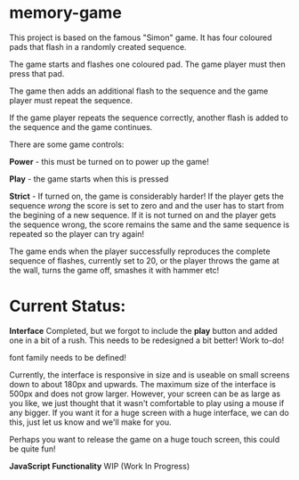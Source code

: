 # memory-game

This project is based on the famous "Simon" game. It has four coloured pads that flash in a randomly created sequence.

The game starts and flashes one coloured pad. The game player must then press that pad.

The game then adds an additional flash to the sequence and the game player must repeat the sequence.

If the game player repeats the sequence correctly, another flash is added to the sequence and the game
continues.

There are some game controls:

**Power** - this must be turned on to power up the game!

**Play** - the game starts when this is pressed

**Strict** - If turned on, the game is considerably harder! If the player gets the sequence _wrong_
the score is set to zero and and the user has to start from the begining of a new sequence. If it is not turned
on and the player gets the sequence wrong, the score remains the same and the same sequence is repeated
so the player can try again!

The game ends when the player successfully reproduces the complete sequence of flashes, currently
set to 20, or the player throws the game at the wall, turns the game off, smashes it with hammer etc!

# Current Status:

**Interface** Completed, but we forgot to include the **play** button and added one in a bit of a rush.
This needs to be redesigned a bit better! Work to-do!

font family needs to be defined!

Currently, the interface is responsive in size and is useable on small screens down to about 180px and
upwards. The maximum size of the interface is 500px and does not grow larger. However, your screen can
be as large as you like, we just thought that it wasn't comfortable to play using a mouse if any bigger.
If you want it for a huge screen with a huge interface, we can do this, just let us know and we'll make
for you.

Perhaps you want to release the game on a huge touch screen, this could be quite fun!

**JavaScript Functionality** WIP (Work In Progress)
